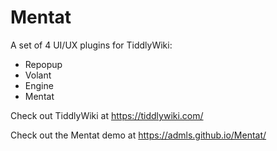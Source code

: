 # Mentat
A set of 4 UI/UX plugins for TiddlyWiki:
* Repopup
* Volant
* Engine
* Mentat

Check out TiddlyWiki at https://tiddlywiki.com/

Check out the Mentat demo at https://admls.github.io/Mentat/
